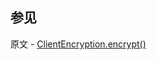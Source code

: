 ## 参见

原文 - [ClientEncryption.encrypt()]( https://docs.mongodb.com/manual/reference/method/ClientEncryption.encrypt/ )

